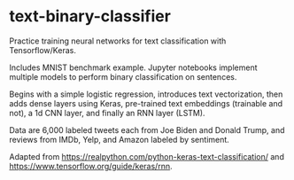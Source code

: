 # text-binary-classifier
Practice training neural networks for text classification with Tensorflow/Keras.

Includes MNIST benchmark example. Jupyter notebooks implement multiple models to perform binary classification on sentences. 

Begins with a simple logistic regression, introduces text vectorization, then adds dense layers using Keras, pre-trained text embeddings (trainable and not), a 1d CNN layer, and finally an RNN layer (LSTM).

Data are 6,000 labeled tweets each from Joe Biden and Donald Trump, and reviews from IMDb, Yelp, and Amazon labeled by sentiment.

Adapted from https://realpython.com/python-keras-text-classification/ and https://www.tensorflow.org/guide/keras/rnn.
